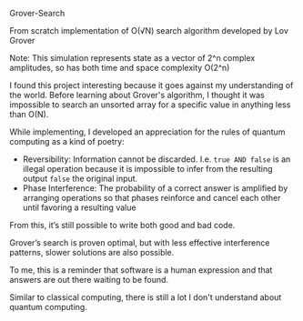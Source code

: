 Grover-Search

From scratch implementation of O(√N) search algorithm developed by Lov Grover

Note: This simulation represents state as a vector of 2^n complex amplitudes, so has both time and space complexity O(2^n)

I found this project interesting because it goes against my understanding of the world. Before learning about Grover's algorithm, I thought it was impossible to search an unsorted array for a specific value in anything less than O(N).

While implementing, I developed an appreciation for the rules of quantum computing as a kind of poetry:
- Reversibility: Information cannot be discarded. I.e. `true AND false` is an illegal operation because it is impossible to infer from the resulting output `false` the original input.
- Phase Interference: The probability of a correct answer is amplified by arranging operations so that phases reinforce and cancel each other until favoring a resulting value

From this, it’s still possible to write both good and bad code.

Grover’s search is proven optimal, but with less effective interference patterns, slower solutions are also possible.

To me, this is a reminder that software is a human expression and that answers are out there waiting to be found.

Similar to classical computing, there is still a lot I don't understand about quantum computing.
